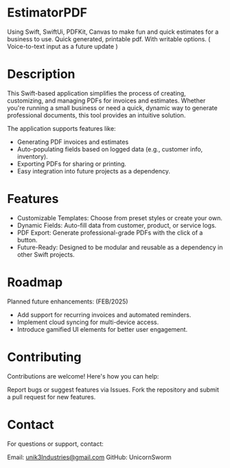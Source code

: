 # EstimatorPDF
Using Swift, SwiftUi, PDFKit, Canvas to make fun and quick estimates for a business to use. Quick generated, printable pdf. With writable options. ( Voice-to-text input as a future update )

# Description
This Swift-based application simplifies the process of creating, customizing, and managing PDFs for invoices and estimates. Whether you're running a small business or need a quick, dynamic way to generate professional documents, this tool provides an intuitive solution.

The application supports features like:

  * Generating PDF invoices and estimates
  * Auto-populating fields based on logged data (e.g., customer info, inventory).
  * Exporting PDFs for sharing or printing.
  * Easy integration into future projects as a dependency.


# Features
  * Customizable Templates: Choose from preset styles or create your own.
  * Dynamic Fields: Auto-fill data from customer, product, or service logs.
  * PDF Export: Generate professional-grade PDFs with the click of a button.
  * Future-Ready: Designed to be modular and reusable as a dependency in other Swift projects.

# Roadmap
Planned future enhancements: (FEB/2025)

  * Add support for recurring invoices and automated reminders.
  * Implement cloud syncing for multi-device access.
  * Introduce gamified UI elements for better user engagement.


# Contributing
Contributions are welcome! Here's how you can help:

Report bugs or suggest features via Issues.
Fork the repository and submit a pull request for new features.

# Contact
For questions or support, contact:

Email: unik3Industries@gmail.com
GitHub: UnicornSworm
